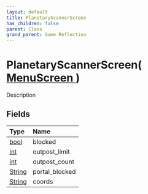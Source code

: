 ```yaml
---
layout: default
title: PlanetaryScannerScreen
has_children: false
parent: Class
grand_parent: Game Reflection
---
```

# PlanetaryScannerScreen( [ MenuScreen ](/riftbreaker-wiki/docs/game-reflection/classes/menu_screen/) )
Description 

## Fields

| Type | Name |
|:----------|:--------------|
| [bool](/riftbreaker-wiki/docs/game-reflection/components/bool/) | blocked |
| [int](/riftbreaker-wiki/docs/game-reflection/enums/int/) | outpost_limit |
| [int](/riftbreaker-wiki/docs/game-reflection/enums/int/) | outpost_count |
| [String](/riftbreaker-wiki/docs/game-reflection/components/string/) | portal_blocked |
| [String](/riftbreaker-wiki/docs/game-reflection/components/string/) | coords |


